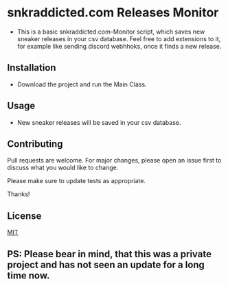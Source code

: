 # snkraddicted.com Releases Monitor 

- This is a basic snkraddicted.com-Monitor script, which saves new sneaker releases in your csv database. Feel free to add extensions to it, for example like sending discord webhhoks, once it finds a new release.

## Installation

- Download the project and run the Main Class.


## Usage

- New sneaker releases will be saved in your csv database.


## Contributing

Pull requests are welcome. For major changes, please open an issue first
to discuss what you would like to change.

Please make sure to update tests as appropriate.

Thanks! 

## License

[MIT](https://choosealicense.com/licenses/mit/)


## PS: Please bear in mind, that this was a private project and has not seen an update for a long time now. 


